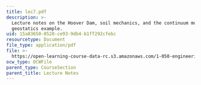 ```yaml
---
title: lec7.pdf
description: >-
  Lecture notes on the Hoover Dam, soil mechanics, and the continuum model:
  geostatics example.
uid: 15a83650-0520-ce93-9db4-b1ff292cfebc
resourcetype: Document
file_type: application/pdf
file: >-
  https://open-learning-course-data-rc.s3.amazonaws.com/1-050-engineering-mechanics-i-fall-2007/15a836500520ce939db4b1ff292cfebc_lec7.pdf
ocw_type: OCWFile
parent_type: CourseSection
parent_title: Lecture Notes
---
```

